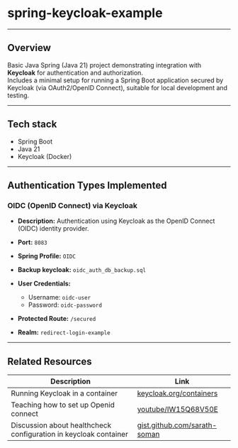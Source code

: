 # spring-keycloak-example

---

## Overview

Basic Java Spring (Java 21) project demonstrating integration with **Keycloak** for authentication and authorization.  
Includes a minimal setup for running a Spring Boot application secured by Keycloak (via OAuth2/OpenID Connect), suitable for local development and testing.

---

## Tech stack

- Spring Boot
- Java 21
- Keycloak (Docker)

---

## Authentication Types Implemented

### OIDC (OpenID Connect) via Keycloak

- **Description:** Authentication using Keycloak as the OpenID Connect (OIDC) identity provider.

- **Port:** `8083`

- **Spring Profile:** `OIDC`

- **Backup keycloak:** `oidc_auth_db_backup.sql`

- **User Credentials:**
    - Username: `oidc-user`
    - Password: `oidc-password`

- **Protected Route:** `/secured`

- **Realm:** `redirect-login-example`


---

## Related Resources

| Description                                                      | Link                                                                                                  |
|------------------------------------------------------------------|-------------------------------------------------------------------------------------------------------|
| Running Keycloak in a container                                  | [keycloak.org/containers](https://www.keycloak.org/server/containers)                                 |
| Teaching how to set up Openid connect                            | [youtube/IW15Q68V50E](https://youtu.be/IW15Q68V50E?si=sJjvFoq8m0xL8xLn)                               |
| Discussion about healthcheck configuration in keycloak container | [gist.github.com/sarath-soman](https://gist.github.com/sarath-soman/5d9aec06953bbd0990c648605d4dba07) |
